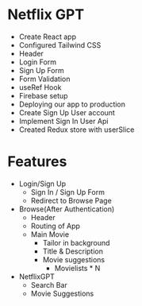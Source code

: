 # Netflix GPT

- Create React app
- Configured Tailwind CSS
- Header
- Login Form
- Sign Up Form
- Form Validation
- useRef Hook
- Firebase setup
- Deploying our app to production
- Create Sign Up User account
- Implement Sign In User Api
- Created Redux store with userSlice

# Features

- Login/Sign Up
  - Sign In / Sign Up Form
  - Redirect to Browse Page
- Browse(After Authentication)
  - Header
  - Routing of App
  - Main Movie
    - Tailor in background
    - Title & Description
    - Movie suggestions
      - Movielists \* N
- NetflixGPT
  - Search Bar
  - Movie Suggestions
